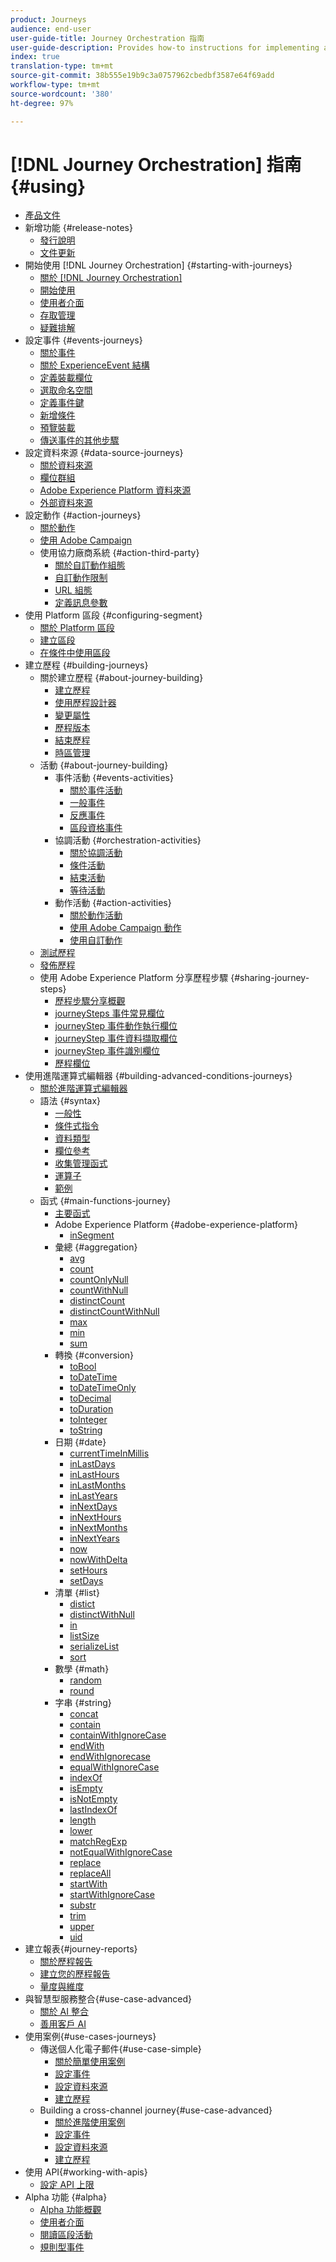 ```yaml
---
product: Journeys
audience: end-user
user-guide-title: Journey Orchestration 指南
user-guide-description: Provides how-to instructions for implementing and building journeys.
index: true
translation-type: tm+mt
source-git-commit: 38b555e19b9c3a0757962cbedbf3587e64f69add
workflow-type: tm+mt
source-wordcount: '380'
ht-degree: 97%

---
```



# [!DNL Journey Orchestration] 指南 {#using}

+ [產品文件](journey-orchestration-home.md)
+ 新增功能 {#release-notes}
   + [發行說明](using/release-notes/release-notes.md)
   + [文件更新](using/release-notes/documentation-updates.md)
+ 開始使用 [!DNL Journey Orchestration] {#starting-with-journeys}
   + [關於 [!DNL Journey Orchestration]](using/about/about-journey-orchestration.md)
   + [開始使用](using/about/get-started.md)
   + [使用者介面](using/about/user-interface.md)
   + [存取管理](using/about/access-management.md)
   + [疑難排解](using/about/troubleshooting.md)
+ 設定事件 {#events-journeys}
   + [關於事件](using/event/about-events.md)
   + [關於 ExperienceEvent 結構](using/event/experience-event-schema.md)
   + [定義裝載欄位](using/event/defining-the-payload-fields.md)
   + [選取命名空間](using/event/selecting-the-namespace.md)
   + [定義事件鍵](using/event/defining-the-event-key.md)
   + [新增條件](using/event/adding-a-condition.md)
   + [預覽裝載](using/event/previewing-the-payload.md)
   + [傳送事件的其他步驟](using/event/additional-steps-to-send-events-to-journey-orchestration.md)
+ 設定資料來源 {#data-source-journeys}
   + [關於資料來源](using/datasource/about-data-sources.md)
   + [欄位群組](using/datasource/field-groups.md)
   + [Adobe Experience Platform 資料來源](using/datasource/adobe-experience-platform-data-source.md)
   + [外部資料來源](using/datasource/external-data-sources.md)
+ 設定動作 {#action-journeys}
   + [關於動作](using/action/action.md)
   + [使用 Adobe Campaign](using/action/working-with-adobe-campaign.md)
   + 使用協力廠商系統 {#action-third-party}
      + [關於自訂動作組態](using/action/about-custom-action-configuration.md)
      + [自訂動作限制](using/action/custom-action-limitations.md)
      + [URL 組態](using/action/url-configuration.md)
      + [定義訊息參數](using/action/defining-the-message-parameters.md)
+ 使用 Platform 區段 {#configuring-segment}
   + [關於 Platform 區段](using/segment/about-segments.md)
   + [建立區段](using/segment/creating-a-segment.md)
   + [在條件中使用區段](using/segment/using-a-segment.md)
+ 建立歷程 {#building-journeys}
   + 關於建立歷程 {#about-journey-building}
      + [建立歷程](using/building-journeys/journey.md)
      + [使用歷程設計器](using/building-journeys/using-the-journey-designer.md)
      + [變更屬性](using/building-journeys/changing-properties.md)
      + [歷程版本](using/building-journeys/journey-versions.md)
      + [結束歷程](using/building-journeys/terminating-a-journey.md)
      + [時區管理](using/building-journeys/timezone-management.md)
   + 活動 {#about-journey-building}
      + 事件活動 {#events-activities}
         + [關於事件活動](using/building-journeys/event-activities.md)
         + [一般事件](using/building-journeys/general-events.md)
         + [反應事件](using/building-journeys/reaction-events.md)
         + [區段資格事件](using/building-journeys/segment-qualification-events.md)
      + 協調活動 {#orchestration-activities}
         + [關於協調活動](using/building-journeys/about-orchestration-activities.md)
         + [條件活動](using/building-journeys/condition-activity.md)
         + [結束活動](using/building-journeys/end-activity.md)
         + [等待活動](using/building-journeys/wait-activity.md)
      + 動作活動 {#action-activities}
         + [關於動作活動](using/building-journeys/about-action-activities.md)
         + [使用 Adobe Campaign 動作](using/building-journeys/using-adobe-campaign-actions.md)
         + [使用自訂動作](using/building-journeys/using-custom-actions.md)
   + [測試歷程](using/building-journeys/testing-the-journey.md)
   + [發佈歷程](using/building-journeys/publishing-the-journey.md)
   + 使用 Adobe Experience Platform 分享歷程步驟 {#sharing-journey-steps}
      + [歷程步驟分享概觀](using/building-journeys/sharing-overview.md)
      + [journeySteps 事件常見欄位](using/building-journeys/sharing-common-fields.md)
      + [journeyStep 事件動作執行欄位](using/building-journeys/sharing-execution-fields.md)
      + [journeyStep 事件資料擷取欄位](using/building-journeys/sharing-fetch-fields.md)
      + [journeyStep 事件識別欄位](using/building-journeys/sharing-identity-fields.md)
      + [歷程欄位](using/building-journeys/sharing-journey-fields.md)
+ 使用進階運算式編輯器 {#building-advanced-conditions-journeys}
   + [關於進階運算式編輯器](using/expression/expressionadvanced.md)
   + 語法 {#syntax}
      + [一般性](using/expression/generalities.md)
      + [條件式指令](using/expression/conditional-instruction.md)
      + [資料類型](using/expression/data-types.md)
      + [欄位參考](using/expression/field-references.md)
      + [收集管理函式](using/expression/collection-management-functions.md)
      + [運算子](using/expression/operators.md)
      + [範例](using/expression/advanced-editor-use-cases.md)
   + 函式 {#main-functions-journey}
      + [主要函式](using/expression/functions.md)
      + Adobe Experience Platform {#adobe-experience-platform}
         + [inSegment](using/functions/functioninsegment.md)
      + 彙總 {#aggregation}
         + [avg](using/functions/functionavg.md)
         + [count](using/functions/functioncount.md)
         + [countOnlyNull](using/functions/functioncountonlynull.md)
         + [countWithNull](using/functions/functioncountwithnull.md)
         + [distinctCount](using/functions/functiondistinctcount.md)
         + [distinctCountWithNull](using/functions/functiondistinctcountwithnull.md)
         + [max](using/functions/functionmax.md)
         + [min](using/functions/functionmin.md)
         + [sum](using/functions/functionsum.md)
      + 轉換 {#conversion}
         + [toBool](using/functions/functiontobool.md)
         + [toDateTime](using/functions/functiontodatetime.md)
         + [toDateTimeOnly](using/functions/functiontodatetimeonly.md)
         + [toDecimal](using/functions/functiontodecimal.md)
         + [toDuration](using/functions/functiontoduration.md)
         + [toInteger](using/functions/functiontointeger.md)
         + [toString](using/functions/functiontostring.md)
      + 日期 {#date}
         + [currentTime&#x200B;InMillis](using/functions/functioncurrenttimeinmillis.md)
         + [inLastDays](using/functions/functioninlastdays.md)
         + [inLastHours](using/functions/functioninlasthours.md)
         + [inLastMonths](using/functions/functioninlastmonths.md)
         + [inLastYears](using/functions/functioninlastyears.md)
         + [inNextDays](using/functions/functioninnextdays.md)
         + [inNextHours](using/functions/functioninnexthours.md)
         + [inNextMonths](using/functions/functioninnextmonths.md)
         + [inNextYears](using/functions/functioninnextyears.md)
         + [now](using/functions/functionnow.md)
         + [nowWithDelta](using/functions/functionnowwithdelta.md)
         + [setHours](using/functions/functionsethours.md)
         + [setDays](using/functions/functionsetdays.md)
      + 清單 {#list}
         + [distict](using/functions/functiondistinct.md)
         + [distinctWithNull](using/functions/functiondistinctwithnull.md)
         + [in](using/functions/functionin.md)
         + [listSize](using/functions/functionlistsize.md)
         + [serializeList](using/functions/functionserializelist.md)
         + [sort](using/functions/functionsort.md)
      + 數學 {#math}
         + [random](using/functions/functionrandom.md)
         + [round](using/functions/functionround.md)
      + 字串 {#string}
         + [concat](using/functions/functionconcat.md)
         + [contain](using/functions/functioncontain.md)
         + [containWithIgnoreCase](using/functions/functioncontainwithignorecase.md)
         + [endWith](using/functions/functionendwith.md)
         + [endWithIgnorecase](using/functions/functionendwithignorecase.md)
         + [equalWithIgnoreCase](using/functions/functionequalignorecase.md)
         + [indexOf](using/functions/functionindexof.md)
         + [isEmpty](using/functions/functionisempty.md)
         + [isNotEmpty](using/functions/functionisnotempty.md)
         + [lastIndexOf](using/functions/functionlastindexof.md)
         + [length](using/functions/functionlength.md)
         + [lower](using/functions/functionlower.md)
         + [matchRegExp](using/functions/functionmatchregexp.md)
         + [notEqualWithIgnoreCase](using/functions/functionnotequalignorecase.md)
         + [replace](using/functions/functionreplace.md)
         + [replaceAll](using/functions/functionreplaceall.md)
         + [startWith](using/functions/functionstartwith.md)
         + [startWithIgnoreCase](using/functions/functionstartwithignorecase.md)
         + [substr](using/functions/functionsubstr.md)
         + [trim](using/functions/functiontrim.md)
         + [upper](using/functions/functionupper.md)
         + [uid](using/functions/functionuuid.md)
+ 建立報表{#journey-reports}
   + [關於歷程報告](using/reporting/about-journey-reports.md)
   + [建立您的歷程報告](using/reporting/creating-your-journey-reports.md)
   + [量度與維度](using/reporting/metrics-and-dimensions.md)
+ 與智慧型服務整合{#use-case-advanced}
   + [關於 AI 整合](using/ai-services/ai-services-overview.md)
   + [善用客戶 AI](using/ai-services/leveraging-customer-ai.md)
+ 使用案例{#use-cases-journeys}
   + 傳送個人化電子郵件{#use-case-simple}
      + [關於簡單使用案例](using/usecase/about-the-simple-use-case.md)
      + [設定事件](using/usecase/configuring-the-event.md)
      + [設定資料來源](using/usecase/configuring-the-data-source.md)
      + [建立歷程](using/usecase/simple-uc-building-the-journey.md)
   + Building a cross-channel journey{#use-case-advanced}
      + [關於進階使用案例](using/usecase/about-the-advanced-use-case.md)
      + [設定事件](using/usecase/configuring-the-events.md)
      + [設定資料來源](using/usecase/configuring-the-data-sources.md)
      + [建立歷程](using/usecase/building-the-journey.md)
+ 使用 API{#working-with-apis}
   + [設定 API 上限](using/api/capping.md)
+ Alpha 功能 {#alpha}
   + [Alpha 功能概觀](using/alpha/alpha-overview.md)
   + [使用者介面](using/alpha/alpha-interface.md)
   + [閱讀區段活動](using/alpha/alpha-segment-trigger.md)
   + [規則型事件](using/alpha/alpha-events.md)

